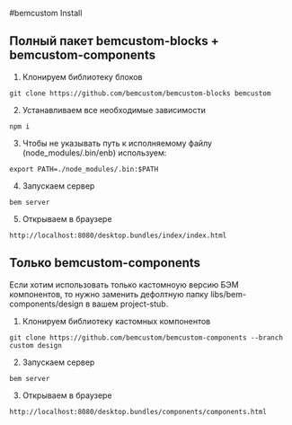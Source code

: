 
#bemcustom Install

## Полный пакет bemcustom-blocks + bemcustom-components
1. Клонируем библиотеку блоков
 ```
 git clone https://github.com/bemcustom/bemcustom-blocks bemcustom
 ```
 
2. Устанавливаем все необходимые зависимости
 ```
 npm i 
 ```

3. Чтобы не указывать путь к исполняемому файлу (node_modules/.bin/enb) используем:
 ```
 export PATH=./node_modules/.bin:$PATH
 ```
 
4. Запускаем сервер
 ```
 bem server
 ```

5. Открываем в браузере
 ```
 http://localhost:8080/desktop.bundles/index/index.html
 ```
    
## Только bemcustom-components    
Если хотим использовать только кастомноую версию БЭМ компонентов, то нужно заменить дефолтную папку libs/bem-components/design в вашем project-stub. 

1. Клонируем библиотеку кастомных компонентов
 ```
 git clone https://github.com/bemcustom/bemcustom-components --branch custom design
 ```

2. Запускаем сервер
 ```
 bem server
 ```

3. Открываем в браузере
 ```
 http://localhost:8080/desktop.bundles/components/components.html
 ```





